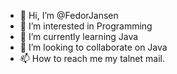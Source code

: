 - 👋 Hi, I’m @FedorJansen
- 👀 I’m interested in Programming
- 🌱 I’m currently learning Java
- 💞️ I’m looking to collaborate on Java
- 📫 How to reach me my talnet mail.

<!---
FedorJansen/FedorJansen is a ✨ special ✨ repository because its `README.md` (this file) appears on your GitHub profile.
You can click the Preview link to take a look at your changes.
--->
